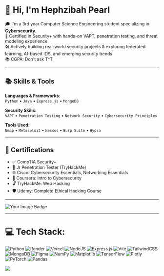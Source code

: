 # 👋 Hi, I'm Hephzibah Pearl

🎓 I'm a 3rd year Computer Science Engineering student specializing in **Cybersecurity**.  
🔐 Certified in Security+ with hands-on VAPT, penetration testing, and threat modeling experience.  
🛠️ Actively building real-world security projects & exploring federated learning, AI-based IDS, and emerging security trends.  
📚 CGPA: Don't ask T^T

---

## 📚 Skills & Tools

**Languages & Frameworks**:  
`Python` • `Java` • `Express.js` • `MongoDB`

**Security Skills**:  
`VAPT` • `Penetration Testing` • `Network Security` • `Cybersecurity Principles`

**Tools Used**:  
`Nmap` • `Metasploit` • `Nessus` • `Burp Suite` • `Hydra`

---

## 📜 Certifications

- ✅ CompTIA Security+  
- 🧠 Jr Penetration Tester (TryHackMe)  
- 🌐 Cisco: Cybersecurity Essentials, Networking Essentials  
- 🎯 Coursera: Intro to Cybersecurity  
- 🔓 TryHackMe: Web Hacking  
- 🛡️ Udemy: Complete Ethical Hacking Course

---

<img src="https://tryhackme-badges.s3.amazonaws.com/hepzzw.png" alt="Your Image Badge" />

---
# 💻 Tech Stack:
![Python](https://img.shields.io/badge/python-3670A0?style=flat-square&logo=python&logoColor=ffdd54) ![Render](https://img.shields.io/badge/Render-%46E3B7.svg?style=flat-square&logo=render&logoColor=white) ![Vercel](https://img.shields.io/badge/vercel-%23000000.svg?style=flat-square&logo=vercel&logoColor=white) ![NodeJS](https://img.shields.io/badge/node.js-6DA55F?style=flat-square&logo=node.js&logoColor=white) ![Express.js](https://img.shields.io/badge/express.js-%23404d59.svg?style=flat-square&logo=express&logoColor=%2361DAFB) ![Vite](https://img.shields.io/badge/vite-%23646CFF.svg?style=flat-square&logo=vite&logoColor=white) ![TailwindCSS](https://img.shields.io/badge/tailwindcss-%2338B2AC.svg?style=flat-square&logo=tailwind-css&logoColor=white) ![MongoDB](https://img.shields.io/badge/MongoDB-%234ea94b.svg?style=flat-square&logo=mongodb&logoColor=white) ![Figma](https://img.shields.io/badge/figma-%23F24E1E.svg?style=flat-square&logo=figma&logoColor=white) ![NumPy](https://img.shields.io/badge/numpy-%23013243.svg?style=flat-square&logo=numpy&logoColor=white) ![Matplotlib](https://img.shields.io/badge/Matplotlib-%23ffffff.svg?style=flat-square&logo=Matplotlib&logoColor=black) ![TensorFlow](https://img.shields.io/badge/TensorFlow-%23FF6F00.svg?style=flat-square&logo=TensorFlow&logoColor=white) ![Plotly](https://img.shields.io/badge/Plotly-%233F4F75.svg?style=flat-square&logo=plotly&logoColor=white) ![PyTorch](https://img.shields.io/badge/PyTorch-%23EE4C2C.svg?style=flat-square&logo=PyTorch&logoColor=white) ![Pandas](https://img.shields.io/badge/pandas-%23150458.svg?style=flat-square&logo=pandas&logoColor=white)


[![](https://visitcount.itsvg.in/api?id=hepzi03&icon=0&color=0)](https://visitcount.itsvg.in)

